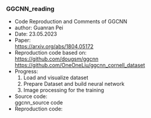 ### GGCNN_reading
- Code Reproduction and Comments of GGCNN
- author: Guanran Pei
- Date: 23.05.2023
- Paper:  
  https://arxiv.org/abs/1804.05172
- Reproduction code based on:  
  https://github.com/dougsm/ggcnn  
  https://github.com/OneOneLiu/ggcnn_cornell_dataset
- Progress:  
  1. Load and visualize dataset
  2. Prepare Dataset and build neural network
  3. Image processing for the training
- Source code:  
  ggcnn_source code
- Reproduction code:
  
